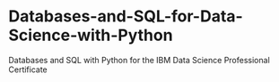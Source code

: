 # Databases-and-SQL-for-Data-Science-with-Python
Databases and SQL with Python for the IBM Data Science Professional Certificate

